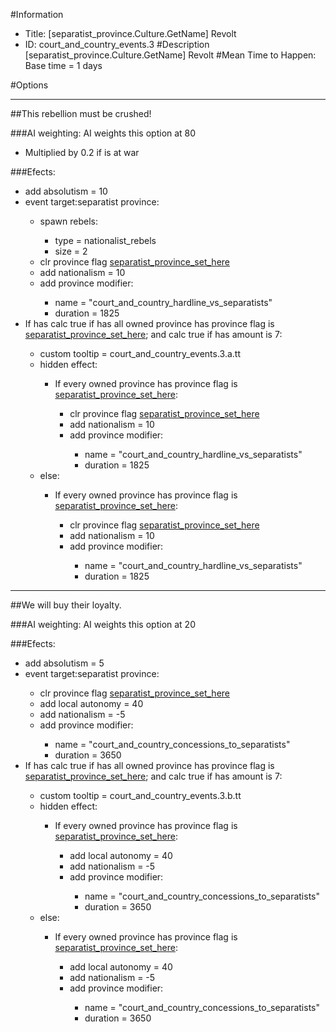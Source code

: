 #Information
 - Title: [separatist_province.Culture.GetName] Revolt
 - ID: court_and_country_events.3
#Description
[separatist_province.Culture.GetName] Revolt
#Mean Time to Happen:
Base time = 1 days

#Options

___
##This rebellion must be crushed!

###AI weighting:
AI weights this option at 80
 - Multiplied by 0.2 if is at war


###Efects:<ul><li>add absolutism = 10</li><li>event target:separatist province:</li><ul><li>spawn rebels:</li><ul><li>type = nationalist_rebels</li><li>size = 2</li></ul><li>clr province flag [separatist_province_set_here](../flags/separatist_province_set_here.md)</li><li>add nationalism = 10</li><li>add province modifier:</li><ul><li>name = "court_and_country_hardline_vs_separatists"</li><li>duration = 1825</li></ul></ul><li>If has calc true if has all owned province has province flag is [separatist_province_set_here](../flags/separatist_province_set_here.md); and calc true if has amount is 7:</li><ul><li>custom tooltip = court_and_country_events.3.a.tt</li><li>hidden effect:</li><ul><li>If every owned province has province flag is [separatist_province_set_here](../flags/separatist_province_set_here.md):</li><ul><li>clr province flag [separatist_province_set_here](../flags/separatist_province_set_here.md)</li><li>add nationalism = 10</li><li>add province modifier:</li><ul><li>name = "court_and_country_hardline_vs_separatists"</li><li>duration = 1825</li></ul></ul></ul><li>else:</li><ul><li>If every owned province has province flag is [separatist_province_set_here](../flags/separatist_province_set_here.md):</li><ul><li>clr province flag [separatist_province_set_here](../flags/separatist_province_set_here.md)</li><li>add nationalism = 10</li><li>add province modifier:</li><ul><li>name = "court_and_country_hardline_vs_separatists"</li><li>duration = 1825</li></ul></ul></ul></ul></ul>

___
##We will buy their loyalty.

###AI weighting:
AI weights this option at 20


###Efects:<ul><li>add absolutism = 5</li><li>event target:separatist province:</li><ul><li>clr province flag [separatist_province_set_here](../flags/separatist_province_set_here.md)</li><li>add local autonomy = 40</li><li>add nationalism = -5</li><li>add province modifier:</li><ul><li>name = "court_and_country_concessions_to_separatists"</li><li>duration = 3650</li></ul></ul><li>If has calc true if has all owned province has province flag is [separatist_province_set_here](../flags/separatist_province_set_here.md); and calc true if has amount is 7:</li><ul><li>custom tooltip = court_and_country_events.3.b.tt</li><li>hidden effect:</li><ul><li>If every owned province has province flag is [separatist_province_set_here](../flags/separatist_province_set_here.md):</li><ul><li>add local autonomy = 40</li><li>add nationalism = -5</li><li>add province modifier:</li><ul><li>name = "court_and_country_concessions_to_separatists"</li><li>duration = 3650</li></ul></ul></ul><li>else:</li><ul><li>If every owned province has province flag is [separatist_province_set_here](../flags/separatist_province_set_here.md):</li><ul><li>add local autonomy = 40</li><li>add nationalism = -5</li><li>add province modifier:</li><ul><li>name = "court_and_country_concessions_to_separatists"</li><li>duration = 3650</li></ul></ul></ul></ul></ul>
